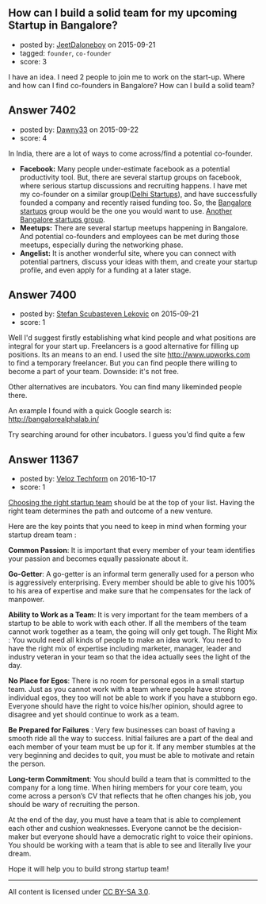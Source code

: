 ## How can I build a solid team for my upcoming Startup in Bangalore?

- posted by: [JeetDaloneboy](https://stackexchange.com/users/3831830/jeetdaloneboy) on 2015-09-21
- tagged: `founder`, `co-founder`
- score: 3

I have an idea. I need 2 people to join me to work on the start-up.
Where and how can I find co-founders in Bangalore? How can I build a solid team?


## Answer 7402

- posted by: [Dawny33](https://stackexchange.com/users/6444670/dawny33) on 2015-09-22
- score: 4

<p>In India, there are a lot of ways to come across/find a potential co-founder. </p>

<ul>
<li><strong>Facebook:</strong> Many people under-estimate facebook as a potential productivity tool. But, there are several startup groups on facebook, where serious startup discussions and recruiting happens. I have met my co-founder on a similar group(<a href="https://www.facebook.com/groups/delhistartups/" rel="nofollow">Delhi Startups</a>), and  have successfully founded a company and recently raised funding too. So, the <a href="https://www.facebook.com/groups/blrstartups/" rel="nofollow">Bangalore startups</a> group would be the one you would want to use. <a href="https://www.facebook.com/groups/blrstartups.connect/" rel="nofollow">Another Bangalore startups group</a>.</li>
<li><strong>Meetups:</strong> There are several startup meetups happening in Bangalore. And potential co-founders and employees can be met during those meetups, especially during the networking phase.</li>
<li><strong>Angelist:</strong> It is another wonderful site, where you can connect with potential partners, discuss your ideas with them, and create your startup profile, and even apply for a funding at a later stage.</li>
</ul>



## Answer 7400

- posted by: [Stefan Scubasteven Lekovic](https://stackexchange.com/users/6988198/stefan-scubasteven-lekovic) on 2015-09-21
- score: 1

Well I'd suggest firstly establishing what kind people and what positions are integral for your start up. 
Freelancers is a good alternative for filling up positions. Its an means to an end.
I used the site http://www.upworks.com
to find a temporary freelancer. But you can find people there willing to become a part of your team. 
Downside: it's not free. 

Other alternatives are incubators. You can find many likeminded people there.

An example I found with a quick Google search is:
http://bangalorealphalab.in/

Try searching around for other incubators. I guess you'd find quite a few


## Answer 11367

- posted by: [Veloz Techform](https://stackexchange.com/users/9435636/veloz-techform) on 2016-10-17
- score: 1

<p><a href="http://veloztechform.com/blog/7-ways-to-select-your-team-for-startup/" rel="nofollow">Choosing the right startup team</a> should be at the top of your list. Having the right team determines the path and outcome of a new venture.</p>

<p>Here are the key points that you need to keep in mind when forming your startup dream team :</p>

<p><strong>Common Passion</strong>: It is important that every member of your team identifies your passion and becomes equally passionate about it.</p>

<p><strong>Go-Getter</strong>: A go-getter is an informal term generally used for a person who is aggressively enterprising. Every member should be able to give his 100% to his area of expertise and make sure that he compensates for the lack of manpower.</p>

<p><strong>Ability to Work as a Team</strong>: It is very important for the team members of a startup to be able to work with each other. If all the members of the team cannot work together as a team, the going will only get tough.
The Right Mix : You would need all kinds of people to make an idea work. You need to have the right mix of expertise including marketer, manager, leader and industry veteran in your team so that the idea actually sees the light of the day.</p>

<p><strong>No Place for Egos</strong>: There is no room for personal egos in a small startup team. Just as you cannot work with a team where people have strong individual egos, they too will not be able to work if you have a stubborn ego. Everyone should have the right to voice his/her opinion, should agree to disagree and yet should continue to work as a team.</p>

<p><strong>Be Prepared for Failures</strong> : Very few businesses can boast of having a smooth ride all the way to success. Initial failures are a part of the deal and each member of your team must be up for it. If any member stumbles at the very beginning and decides to quit, you must be able to motivate and retain the person.</p>

<p><strong>Long-term Commitment</strong>: You should build a team that is committed to the company for a long time. When hiring members for your core team, you come across a person’s CV that reflects that he often changes his job, you should be wary of recruiting the person.</p>

<p>At the end of the day, you must have a team that is able to complement each other and cushion weaknesses. Everyone cannot be the decision-maker but everyone should have a democratic right to voice their opinions. You should be working with a team that is able to see and literally live your dream.</p>

<p>Hope it will help you to build strong startup team!</p>




---

All content is licensed under [CC BY-SA 3.0](https://creativecommons.org/licenses/by-sa/3.0/).
